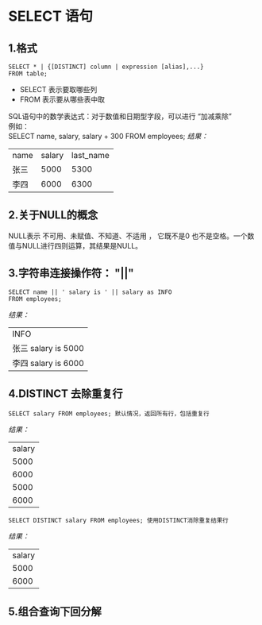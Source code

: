 #	SELECT 语句
##	1.格式
	SELECT * | {[DISTINCT] column | expression [alias],...}  
	FROM table;	
	
*	SELECT 表示要取哪些列
*	FROM 表示要从哪些表中取

SQL语句中的数学表达式：对于数值和日期型字段，可以进行 “加减乘除”   
例如：  
	SELECT name, salary, salary + 300 FROM employees;
*结果：*  
<table>
	<tr>
		<td>name</td>
		<td>salary</td>
		<td>last_name</td>
	</tr>
	<tr>
		<td>张三</td>
		<td>5000</td>
		<td>5300</td>
	</tr>
	<tr>
		<td>李四</td>
		<td>6000</td>
		<td>6300</td>
	</tr>
</table>

##	2.关于NULL的概念
NULL表示 不可用、未赋值、不知道、不适用 ， 它既不是0 也不是空格。一个数值与NULL进行四则运算，其结果是NULL。

##	3.字符串连接操作符： "||"
	SELECT name || ' salary is ' || salary as INFO   
	FROM employees;   
*结果：*  
<table>
	<tr>
		<td>INFO</td>
	</tr>
	<tr>
		<td>张三 salary is 5000</td>
	</tr>
	<tr>
		<td>李四 salary is 6000</td>
	</tr>
</table>

##	4.DISTINCT 去除重复行
	SELECT salary FROM employees; 默认情况，返回所有行，包括重复行  
*结果：*  
 <table>
	<tr>
		<td>salary</td>
	</tr>
	<tr>
		<td>5000</td>
	</tr>
	<tr>
		<td>6000</td>
	</tr>
	<tr>
		<td>5000</td>
	</tr>
	<tr>
		<td>6000</td>
	</tr>
</table>

	SELECT DISTINCT salary FROM employees; 使用DISTINCT消除重复结果行		

*结果：*  
 <table>
	<tr>
		<td>salary</td>
	</tr>
	<tr>
		<td>5000</td>
	</tr>
	<tr>
		<td>6000</td>
	</tr>
</table>

##	5.组合查询下回分解